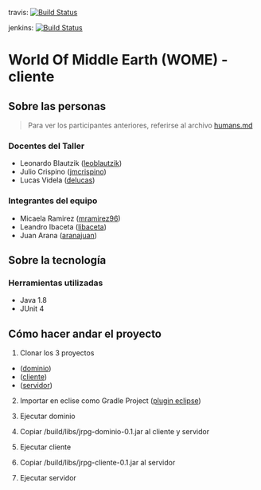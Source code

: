 travis:
[![Build Status](https://travis-ci.org/LosYakuza/jrpg-2017a-cliente.svg?branch=master)](https://travis-ci.org/LosYakuza/jrpg-2017a-cliente)

jenkins:
[![Build Status](https://jpas.com.ar/jenkins/buildStatus/icon?job=unlam-jrpg-client)](https://jpas.com.ar/jenkins/job/unlam-jrpg-client/)

# World Of Middle Earth (WOME) - cliente

## Sobre las personas

> Para ver los participantes anteriores, referirse al archivo [humans.md](humans.md)

### Docentes del Taller

* Leonardo Blautzik ([leoblautzik](https://github.com/leoblautzik))
* Julio Crispino ([jmcrispino](https://github.com/jmcrispino))
* Lucas Videla ([delucas](https://github.com/delucas))

### Integrantes del equipo

* Micaela Ramirez ([mramirez96](https://github.com/mramirez96))
* Leandro Ibaceta ([libaceta](https://github.com/libaceta))
* Juan Arana ([aranajuan](https://github.com/aranajuan))

## Sobre la tecnología

### Herramientas utilizadas

* Java 1.8
* JUnit 4

## Cómo hacer andar el proyecto

1. Clonar los 3 proyectos
* ([dominio](https://github.com/LosYakuza/jrpg-2017a-dominio))
* ([cliente](https://github.com/LosYakuza/jrpg-2017a-cliente))
* ([servidor](https://github.com/LosYakuza/jrpg-2017a-servidor))

2. Importar en eclise como Gradle Project
([plugin eclipse](https://projects.eclipse.org/projects/tools.buildship))

3. Ejecutar dominio

4. Copiar /build/libs/jrpg-dominio-0.1.jar al cliente y servidor

5. Ejecutar cliente

6. Copiar /build/libs/jrpg-cliente-0.1.jar al servidor

7. Ejecutar servidor

